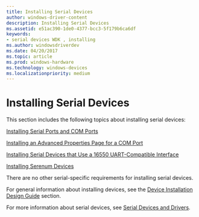 ```yaml
---
title: Installing Serial Devices
author: windows-driver-content
description: Installing Serial Devices
ms.assetid: e51ac390-1de0-4377-bcc3-5f179b6ca6df
keywords:
- serial devices WDK , installing
ms.author: windowsdriverdev
ms.date: 04/20/2017
ms.topic: article
ms.prod: windows-hardware
ms.technology: windows-devices
ms.localizationpriority: medium
---
```


# Installing Serial Devices





This section includes the following topics about installing serial devices:

[Installing Serial Ports and COM Ports](installing-serial-ports-and-com-ports.md)

[Installing an Advanced Properties Page for a COM Port](installing-an-advanced-properties-page-for-a-com-port.md)

[Installing Serial Devices that Use a 16550 UART-Compatible Interface](installing-serial-devices-that-use-a-16550-uart-compatible-interface.md)

[Installing Serenum Devices](installing-serenum-devices.md)

There are no other serial-specific requirements for installing serial devices.

For general information about installing devices, see the [Device Installation Design Guide](https://msdn.microsoft.com/library/windows/hardware/ff541156) section.

For more information about serial devices, see [Serial Devices and Drivers](https://msdn.microsoft.com/library/windows/hardware/ff547451).

 

 




